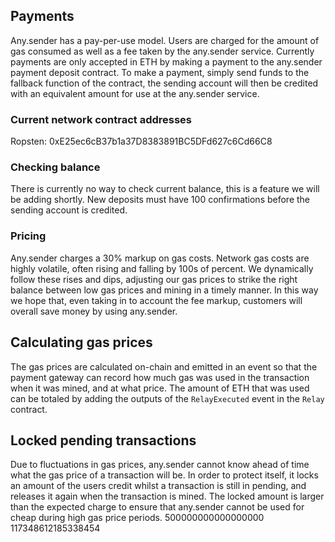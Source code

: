 ## Payments

Any.sender has a pay-per-use model. Users are charged for the amount of gas consumed as well as a fee taken by the any.sender service. Currently payments are only accepted in ETH by making a payment to the any.sender payment deposit contract. To make a payment, simply send funds to the fallback function of the contract, the sending account will then be credited with an equivalent amount for use at the any.sender service.

### Current network contract addresses

Ropsten: 0xE25ec6cB37b1a37D8383891BC5DFd627c6Cd66C8

### Checking balance
There is currently no way to check current balance, this is a feature we will be adding shortly. New deposits must have 100 confirmations before the sending account is credited.

### Pricing
Any.sender charges a 30% markup on gas costs. Network gas costs are highly volatile, often rising and falling by 100s of percent. We dynamically follow these rises and dips, adjusting our gas prices to strike the right balance between low gas prices and mining in a timely manner. In this way we hope that, even taking in to account the fee markup, customers will overall save money by using any.sender.

## Calculating gas prices
The gas prices are calculated on-chain and emitted in an event so that the payment gateway can record how much gas was used in the transaction when it was mined, and at what price. The amount of ETH that was used can be totaled by adding the outputs of the `RelayExecuted` event in the `Relay` contract.

## Locked pending transactions
Due to fluctuations in gas prices, any.sender cannot know ahead of time what the gas price of a transaction will be. In order to protect itself, it locks an amount of the users credit whilst a transaction is still in pending, and releases it again when the transaction is mined. The locked amount is larger than the expected charge to ensure that any.sender cannot be used for cheap during high gas price periods.
500000000000000000
117348612185338454